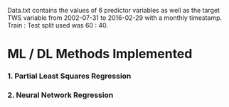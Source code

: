 Data.txt contains the values of 6 predictor variables as well as the target TWS variable from 2002-07-31 to 2016-02-29 with a monthly timestamp. Train : Test split used was 60 : 40.  
# ML / DL Methods Implemented
### 1. Partial Least Squares Regression
### 2. Neural Network Regression
